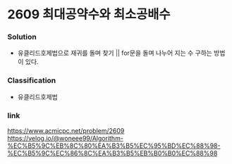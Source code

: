 # 2609 최대공약수와 최소공배수
 
### Solution
* 유클리드호제법으로 재귀를 돌며 찾기 || for문을 돌며 나누어 지는 수 구하는 방법이 있다.


### Classification
* 유클리드호제법

### link
https://www.acmicpc.net/problem/2609
https://velog.io/@woneee99/Algorithm-%EC%B5%9C%EB%8C%80%EA%B3%B5%EC%95%BD%EC%88%98-%EC%B5%9C%EC%86%8C%EA%B3%B5%EB%B0%B0%EC%88%98